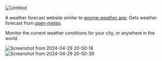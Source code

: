 ![Untitled](https://github.com/amirHossein5/weather/assets/68776630/f6686740-37b6-4599-86e9-f07d24deae7b)

A weather forecast website similar to [gnome-weather app](https://gitlab.gnome.org/GNOME/gnome-weather).
Gets weather forecast from [open-meteo](open-meteo.com).

Monitor the current weather conditions for your city, or anywhere in the world.

![Screenshot from 2024-04-29 20-50-18](https://github.com/amirHossein5/weather/assets/68776630/189ed6b4-008c-40c7-ac7a-17798c875729)
![Screenshot from 2024-04-29 20-50-39](https://github.com/amirHossein5/weather/assets/68776630/2d8805ba-52cc-43c2-b00f-20b4bc067497)
